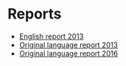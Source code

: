 #  Reports

* [English report 2013](http://inspire.jrc.ec.europa.eu/reports/country_reports_mr2012/SE-INSPIRE-Report-2013_ENV-2013-00443-00-00-EN-TRA-00.pdf)
* [Original language report 2013](https://www.geodata.se/globalassets/dokument/inspire/memberstatereport_2013.pdf)
* [Original language report 2016](https://cdr.eionet.europa.eu/se/eu/inspire/reporting/envvzh0ma)






